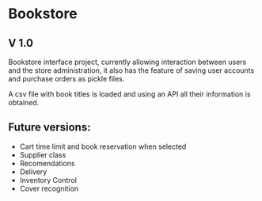 # Bookstore

V 1.0
-

Bookstore interface project, currently allowing interaction between users and the store administration, it also has the feature of saving user accounts and purchase orders as pickle files.

A csv file with book titles is loaded and using an API all their information is obtained.

Future versions:
-
- Cart time limit and book reservation when selected
- Supplier class
- Recomendations
- Delivery
- Inventory Control
- Cover recognition 
